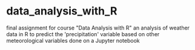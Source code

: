 # data_analysis_with_R
final assignment for course "Data Analysis with R"
an analysis of weather data in R to predict the 'precipitation' variable based on other meteorological variables
done on a Jupyter notebook
